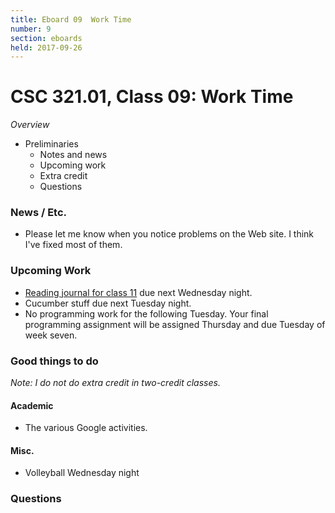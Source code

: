 ```yaml
---
title: Eboard 09  Work Time
number: 9
section: eboards
held: 2017-09-26
---
```

CSC 321.01, Class 09:  Work Time
================================

_Overview_

* Preliminaries
    * Notes and news
    * Upcoming work
    * Extra credit
    * Questions

### News / Etc.

* Please let me know when you notice problems on the Web site.  I think 
  I've fixed most of them.

### Upcoming Work

* [Reading journal for class 11](../models) due next Wednesday night.
* Cucumber stuff due next Tuesday night.
* No programming work for the following Tuesday.  Your final programming assignment will 
  be assigned Thursday and due Tuesday of week seven.

### Good things to do

_Note: I do not do extra credit in two-credit classes._

#### Academic

* The various Google activities.

#### Misc.

* Volleyball Wednesday night

### Questions

